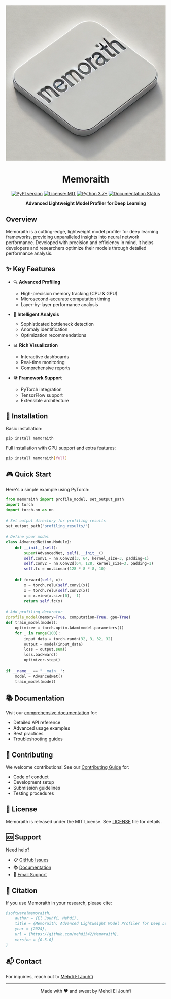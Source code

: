 <div align="center">
  <img src="assets/logo.png" alt="Memoraith Logo" width="600"/>

# Memoraith

[![PyPI version](https://badge.fury.io/py/memoraith.svg)](https://badge.fury.io/py/memoraith)
[![License: MIT](https://img.shields.io/badge/License-MIT-yellow.svg)](https://opensource.org/licenses/MIT)
[![Python 3.7+](https://img.shields.io/badge/python-3.7+-blue.svg)](https://www.python.org/downloads/)
[![Documentation Status](https://readthedocs.org/projects/memoraith/badge/?version=latest)](https://memoraith.readthedocs.io/en/latest/?badge=latest)

**Advanced Lightweight Model Profiler for Deep Learning**
</div>

## Overview

Memoraith is a cutting-edge, lightweight model profiler for deep learning frameworks, providing unparalleled insights into neural network performance. Developed with precision and efficiency in mind, it helps developers and researchers optimize their models through detailed performance analysis.

## ✨ Key Features

- 🔍 **Advanced Profiling**
    - High-precision memory tracking (CPU & GPU)
    - Microsecond-accurate computation timing
    - Layer-by-layer performance analysis

- 🎯 **Intelligent Analysis**
    - Sophisticated bottleneck detection
    - Anomaly identification
    - Optimization recommendations

- 📊 **Rich Visualization**
    - Interactive dashboards
    - Real-time monitoring
    - Comprehensive reports

- 🛠 **Framework Support**
    - PyTorch integration
    - TensorFlow support
    - Extensible architecture

## 🚀 Installation

Basic installation:
```bash
pip install memoraith
```

Full installation with GPU support and extra features:
```bash
pip install memoraith[full]
```

## 🎮 Quick Start

Here's a simple example using PyTorch:

```python
from memoraith import profile_model, set_output_path
import torch
import torch.nn as nn

# Set output directory for profiling results
set_output_path('profiling_results/')

# Define your model
class AdvancedNet(nn.Module):
    def __init__(self):
        super(AdvancedNet, self).__init__()
        self.conv1 = nn.Conv2d(3, 64, kernel_size=3, padding=1)
        self.conv2 = nn.Conv2d(64, 128, kernel_size=3, padding=1)
        self.fc = nn.Linear(128 * 8 * 8, 10)

    def forward(self, x):
        x = torch.relu(self.conv1(x))
        x = torch.relu(self.conv2(x))
        x = x.view(x.size(0), -1)
        return self.fc(x)

# Add profiling decorator
@profile_model(memory=True, computation=True, gpu=True)
def train_model(model):
    optimizer = torch.optim.Adam(model.parameters())
    for _ in range(100):
        input_data = torch.randn(32, 3, 32, 32)
        output = model(input_data)
        loss = output.sum()
        loss.backward()
        optimizer.step()

if __name__ == "__main__":
    model = AdvancedNet()
    train_model(model)
```

## 📚 Documentation

Visit our [comprehensive documentation](https://memoraith.readthedocs.io) for:
- Detailed API reference
- Advanced usage examples
- Best practices
- Troubleshooting guides

## 🤝 Contributing

We welcome contributions! See our [Contributing Guide](CONTRIBUTING.md) for:
- Code of conduct
- Development setup
- Submission guidelines
- Testing procedures

## 📝 License

Memoraith is released under the MIT License. See [LICENSE](LICENSE) file for details.

## 🆘 Support

Need help?
- 📋 [GitHub Issues](https://github.com/mehdi342/Memoraith/issues)
- 📚 [Documentation](https://memoraith.readthedocs.io)
- 📧 [Email Support](mailto:midojouhfi@gmail.com)

## 📖 Citation

If you use Memoraith in your research, please cite:

```bibtex
@software{memoraith,
    author = {El Jouhfi, Mehdi},
    title = {Memoraith: Advanced Lightweight Model Profiler for Deep Learning},
    year = {2024},
    url = {https://github.com/mehdi342/Memoraith},
    version = {0.5.0}
}
```

## 📬 Contact

For inquiries, reach out to [Mehdi El Jouhfi](mailto:midojouhfi@gmail.com)

---
<div align="center">
  Made with ❤️ and sweat by Mehdi El Jouhfi
</div>
